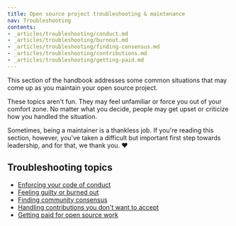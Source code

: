 ```yaml
---
title: Open source project troubleshooting & maintenance
nav: Troubleshooting
contents:
- _articles/troubleshooting/conduct.md
- _articles/troubleshooting/burnout.md
- _articles/troubleshooting/finding-consensus.md
- _articles/troubleshooting/contributions.md
- _articles/troubleshooting/getting-paid.md
---
```


This section of the handbook addresses some common situations that may come up as you maintain your open source project.

These topics aren't fun. They may feel unfamiliar or force you out of your comfort zone. No matter what you decide, people may get upset or criticize how you handled the situation.

Sometimes, being a maintainer is a thankless job. If you're reading this section, however, you've taken a difficult but important first step towards leadership, and for that, we thank you. ❤️

## Troubleshooting topics

* [Enforcing your code of conduct](conduct/)
* [Feeling guilty or burned out](burnout/)
* [Finding community consensus](finding-consensus/)
* [Handling contributions you don't want to accept](contributions/)
* [Getting paid for open source work](getting-paid/)
